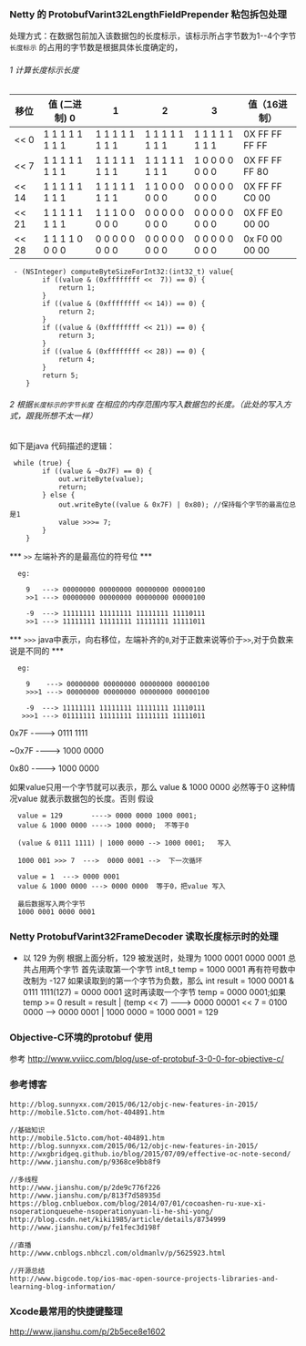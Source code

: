 ### Netty 的 ProtobufVarint32LengthFieldPrepender 粘包拆包处理
处理方式：在数据包前加入该数据包的长度标示，该标示所占字节数为1--4个字节
`长度标示` 的占用的字节数是根据具体长度确定的，
###### 1 计算长度标示长度
    
|    移位    |  值 (二进制) 0   |        1        |       2         |       3         |   值（16进制）    |
|-----------|-----------------|-----------------|-----------------|-----------------|-----------------|
| << 0      | 1 1 1 1 1 1 1 1 | 1 1 1 1 1 1 1 1 | 1 1 1 1 1 1 1 1 | 1 1 1 1 1 1 1 1 | 0X FF FF FF FF  |                  
| << 7      | 1 1 1 1 1 1 1 1 | 1 1 1 1 1 1 1 1 | 1 1 1 1 1 1 1 1 | 1 0 0 0 0 0 0 0 | 0X FF FF FF 80  |
| << 14     | 1 1 1 1 1 1 1 1 | 1 1 1 1 1 1 1 1 | 1 1 0 0 0 0 0 0 | 0 0 0 0 0 0 0 0 | 0X FF FF C0 00  |
| << 21     | 1 1 1 1 1 1 1 1 | 1 1 1 0 0 0 0 0 | 0 0 0 0 0 0 0 0 | 0 0 0 0 0 0 0 0 | 0X FF E0 00 00  |
| << 28     | 1 1 1 1 0 0 0 0 | 0 0 0 0 0 0 0 0 | 0 0 0 0 0 0 0 0 | 0 0 0 0 0 0 0 0 | 0x F0 00 00 00  |

     
     - (NSInteger) computeByteSizeForInt32:(int32_t) value{
    		if ((value & (0xffffffff <<  7)) == 0) {
            	return 1;
        	}
        	if ((value & (0xffffffff << 14)) == 0) {
            	return 2;
        	}
        	if ((value & (0xffffffff << 21)) == 0) {
            	return 3;
        	}
        	if ((value & (0xffffffff << 28)) == 0) {
            	return 4;
        	}
        	return 5;
        }
      
      
      
###### 2 根据`长度标示的字节长度` 在相应的内存范围内写入数据包的长度。（此处的写入方式，跟我所想不太一样）
如下是java 代码描述的逻辑：
    
     while (true) {
            if ((value & ~0x7F) == 0) {
                out.writeByte(value);
                return;
            } else {
                out.writeByte((value & 0x7F) | 0x80); //保持每个字节的最高位总是1
                value >>>= 7;
            }
        }
         
        
  *** `>>`  左端补齐的是最高位的符号位 ***
      
      eg:
         
        9   ---> 00000000 00000000 00000000 00000100
      	>>1 ---> 00000000 00000000 00000000 00000100
      	
    	-9  ---> 11111111 11111111 11111111 11110111
    	>>1 ---> 11111111 11111111 11111111 11111011
      
  *** `>>>`  java中表示，向右移位，左端补齐的`0`,对于正数来说等价于`>>`,对于负数来说是不同的 ***
  
      eg:
      
        9    ---> 00000000 00000000 00000000 00000100
      	>>>1 ---> 00000000 00000000 00000000 00000100
       
  		-9  ---> 11111111 11111111 11111111 11110111
       >>>1 ---> 01111111 11111111 11111111 11111011
                 
  
  0x7F  ---->   0111 1111
  
  ~0x7F ---->   1000 0000
  
  0x80  ---->   1000 0000
  
  如果value只用一个字节就可以表示，那么 value & 1000 0000  必然等于0  这种情况value 就表示数据包的长度。否则 
  假设 
      
      value = 129       ----> 0000 0000 1000 0001;
      value & 1000 0000 ----> 1000 0000;  不等于0
      
      (value & 0111 1111) | 1000 0000 --> 1000 0001;   写入
      
      1000 001 >>> 7  --->  0000 0001 -->  下一次循环
      
      value = 1  ---> 0000 0001
      value & 1000 0000 ---> 0000 0000  等于0，把value 写入
      
      最后数据写入两个字节
      1000 0001 0000 0001
      
      
### Netty ProtobufVarint32FrameDecoder  读取长度标示时的处理

* 以  129 为例 
	根据上面分析，129 被发送时，处理为  1000 0001 0000 0001  总共占用两个字节
	首先读取第一个字节 int8_t temp = 1000 0001   再有符号数中 改制为 -127
	如果读取到的第一个字节为负数，那么 int result = 1000 0001 & 0111 1111(127) = 0000 0001
	这时再读取一个字节 temp = 0000 0001;如果 temp >= 0  result = result | (temp << 7) 
	---> 0000 00001 << 7 = 0100 0000 --> 0000 0001 | 1000 0000 = 1000 0001 = 129 
	
	
	
###  Objective-C环境的protobuf 使用
参考
http://www.vviicc.com/blog/use-of-protobuf-3-0-0-for-objective-c/
	
###  参考博客
    http://blog.sunnyxx.com/2015/06/12/objc-new-features-in-2015/     
    http://mobile.51cto.com/hot-404891.htm
    
    //基础知识
    http://mobile.51cto.com/hot-404891.htm
    http://blog.sunnyxx.com/2015/06/12/objc-new-features-in-2015/
    http://wxgbridgeq.github.io/blog/2015/07/09/effective-oc-note-second/
    http://www.jianshu.com/p/9368ce9bb8f9
    
    //多线程
    http://www.jianshu.com/p/2de9c776f226
    http://www.jianshu.com/p/813f7d58935d
    https://blog.cnbluebox.com/blog/2014/07/01/cocoashen-ru-xue-xi-nsoperationqueuehe-nsoperationyuan-li-he-shi-yong/
    http://blog.csdn.net/kiki1985/article/details/8734999
    http://www.jianshu.com/p/fe1fec3d198f
    
    //直播
    http://www.cnblogs.nbhczl.com/oldmanlv/p/5625923.html
    
    //开源总结
    http://www.bigcode.top/ios-mac-open-source-projects-libraries-and-learning-blog-information/
    
    
### Xcode最常用的快捷键整理
http://www.jianshu.com/p/2b5ece8e1602
     
